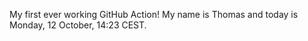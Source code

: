 My first ever working GitHub Action!
My name is Thomas and today is Monday, 12 October, 14:23 CEST. 
